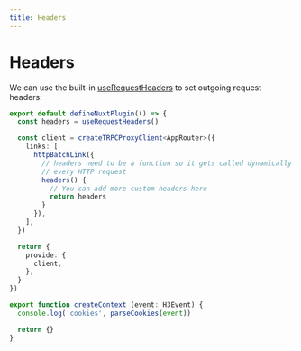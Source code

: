 ```yaml
---
title: Headers
---
```


# Headers

We can use the built-in [useRequestHeaders](https://v3.nuxtjs.org/api/composables/use-request-headers/) to set outgoing request headers:

```ts [plugins/client.ts]
export default defineNuxtPlugin(() => {
  const headers = useRequestHeaders()

  const client = createTRPCProxyClient<AppRouter>({
    links: [
      httpBatchLink({
        // headers need to be a function so it gets called dynamically
        // every HTTP request
        headers() {
          // You can add more custom headers here
          return headers
        }
      }),
    ],
  })

  return {
    provide: {
      client,
    },
  }
})
```

```ts [server/trpc/context.ts]
export function createContext (event: H3Event) {
  console.log('cookies', parseCookies(event))

  return {}
}
```
